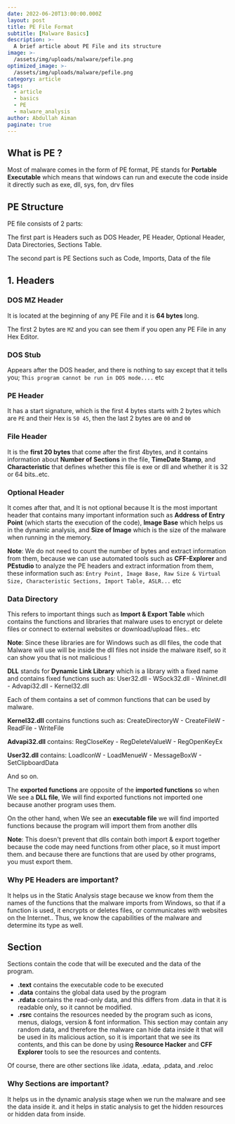 ```yaml
---
date: 2022-06-20T13:00:00.000Z
layout: post
title: PE File Format
subtitle: [Malware Basics]
description: >-
  A brief article about PE File and its structure
image: >-
  /assets/img/uploads/malware/pefile.png
optimized_image: >-
  /assets/img/uploads/malware/pefile.png
category: article
tags:
  - article
  - basics
  - PE
  - malware_analysis
author: Abdullah Aiman
paginate: true
---
```

## What is PE ?
Most of malware comes in the form of PE format, PE stands for **Portable Executable** which means that windows can run and execute the code inside it directly such as exe, dll, sys, fon, drv files
## PE Structure
PE file consists of 2 parts:

The first part is Headers such as DOS Header, PE Header, Optional Header, Data Directories, Sections Table.

The second part is PE Sections such as Code, Imports, Data of the file

## 1. Headers

### DOS MZ Header
It is located at the beginning of any PE File and it is **64 bytes** long.

The first 2 bytes are `MZ` and you can see them if you open any PE File in any Hex Editor.

### DOS Stub
Appears after the DOS header, and there is nothing to say except that it tells you; `This program cannot be run in DOS mode....` etc

### PE Header
It has a start signature, which is the first 4 bytes starts with 2 bytes which are `PE` and their Hex is `50 45`, then the last 2 bytes are `00` and `00`

### File Header
It is the **first 20 bytes** that come after the first 4bytes, and it contains information about **Number of Sections** in the file, **TimeDate Stamp**, and **Characteristic** that defines whether this file is exe or dll and whether it is 32 or 64 bits..etc.

### Optional Header
It comes after that, and It is not optional because It is the most important header that contains many important information such as **Address of Entry Point** (which starts the execution of the code), **Image Base** which helps us in the dynamic analysis, and **Size of Image** which is the size of the malware when running in the memory.

**Note**:
We do not need to count the number of bytes and extract information from them, because we can use automated tools such as **CFF-Explorer** and **PEstudio** to analyze the PE headers and extract information from them, these information such as:
`Entry Point, Image Base, Raw Size & Virtual Size, Characteristic Sections, Import Table, ASLR...` etc

### Data Directory
This refers to important things such as **Import & Export Table** which contains the functions and libraries that malware uses to encrypt or delete files or connect to external websites or download/upload files.. etc

**Note**: Since these libraries are for Windows such as dll files, the code that Malware will use will be inside the dll files not inside the malware itself, so it can show you that is not malicious !

**DLL** stands for **Dynamic Link Library** which is a library with a fixed name and contains fixed functions such as:
User32.dll - WSock32.dll - Wininet.dll - Advapi32.dll - Kernel32.dll

Each of them contains a set of common functions that can be used by malware.

**Kernel32.dll** contains functions such as:
CreateDirectoryW - CreateFileW - ReadFile - WriteFile

**Advapi32.dll** contains:
RegCloseKey - RegDeleteValueW - RegOpenKeyEx

**User32.dll** contains:
LoadIconW - LoadMenueW - MessageBoxW - SetClipboardData

And so on.

The **exported functions** are opposite of the **imported functions** so when We see a **DLL file**, We will find exported functions not imported one because another program uses them.

On the other hand, when We see an **executable file** we will find imported functions because the program will import them from another dlls

**Note**: This doesn't prevent that dlls contain both import & export together because the code may need functions from other place, so it must import them. and because there are functions that are used by other programs, you must export them.

### Why PE Headers are important?
It helps us in the Static Analysis stage because we know from them the names of the functions that the malware imports from Windows, so that if a function is used, it encrypts or deletes files, or communicates with websites on the Internet.. Thus, we know the capabilities of the malware and determine its type as well.

## Section
Sections contain the code that will be executed and the data of the program.
- **.text** contains the executable code to be executed
- **.data** contains the global data used by the program
- **.rdata** contains the read-only data, and this differs from .data in that it is readable only, so it cannot be modified.
- **.rsrc** contains the resources needed by the program such as icons, menus, dialogs, version & font information.  This section may contain any random data, and therefore the malware can hide data inside it that will be used in its malicious action, so it is important that we see its contents, and this can be done by using **Resource Hacker** and **CFF Explorer** tools to see the resources and contents.

Of course, there are other sections like .idata, .edata, .pdata, and .reloc

### Why Sections are important?
It helps us in the dynamic analysis stage when we run the malware and see the data inside it. and it helps in static analysis to get the hidden resources or hidden data from inside.
